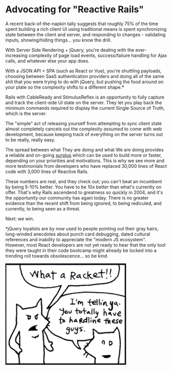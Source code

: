 # Advocating for "Reactive Rails"

A recent back-of-the-napkin tally suggests that roughly 75% of the time spent building a rich client UI using traditional means is spent synchronizing state between the client and server, and responding to changes - validating inputs, showing/hiding things... you know the drill.

With Server Side Rendering + jQuery, you're dealing with the ever-increasing complexity of page load events, success/failure handling for Ajax calls, and whatever else your app does.

With a JSON API + SPA \(such as React or Vue\), you're shuttling payloads, choosing between SaaS authentication providers and doing all of the same shit that you were trying to do with jQuery, but pushing the food around on your plate so the complexity shifts to a different shape.**\***

Rails with CableReady and StimulusReflex is an opportunity to fully capture and track the client-side UI state on the server. They let you play back the minimum commands required to display the current Single Source of Truth, which is the server.

The "simple" act of releasing yourself from attempting to sync client state almost completely cancels out the complexity _assumed_ to come with web development, because keeping track of everything on the server turns out to be really, really easy.

The spread between what They are doing and what We are doing provides a reliable and on-going [surplus](https://www.youtube.com/watch?v=4PVViBjukAE) which can be used to build more or faster, depending on your priorities and motivations. This is why we see more and more testimonials from developers who have replaced 30,000 lines of React code with 3,000 lines of Reactive Rails.

These numbers are real, and they check out; you can't beat an incumbent by being 5-10% better. You have to be 10x better than what's currently on offer. That's why Rails ascendend to greatness so quickly in 2004, and it's the opportunity our community has again today. There is no greater evidence than the recent shift from being ignored, to being rediculed, and currently, to being seen as a threat.

Next: we win.

\*jQuery loyalists are by now used to people pointing out their gray hairs, long-winded anecdotes about punch card debugging, dated cultural references and inability to appreciate the "modern JS ecosystem". However, most React developers are not yet ready to hear that the only tool they were taught in their code bootcamp might already be locked into a trending roll towards obsolescence... so be kind.

![](.gitbook/assets/what_a_racket.jpg)

